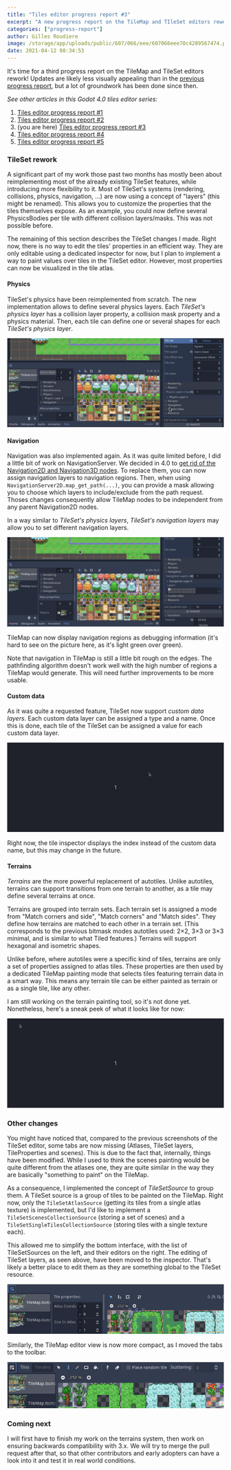 ```yaml
---
title: "Tiles editor progress report #3"
excerpt: "A new progress report on the TileMap and TIleSet editors rework."
categories: ["progress-report"]
author: Gilles Roudiere
image: /storage/app/uploads/public/607/066/eee/607066eee70c4289567474.png
date: 2021-04-12 08:34:53
---
```


It's time for a third progress report on the TileMap and TileSet editors rework! Updates are likely less visually appealing than in the [previous progress report](https://godotengine.org/article/tiles-editor-progress-report-2), but a lot of groundwork has been done since then.

*See other articles in this Godot 4.0 tiles editor series:*

1. [Tiles editor progress report #1](https://godotengine.org/article/tiles-editor-rework)
2. [Tiles editor progress report #2](https://godotengine.org/article/tiles-editor-progress-report-2)
3. (you are here) [Tiles editor progress report #3](https://godotengine.org/article/tiles-editor-progress-3)
4. [Tiles editor progress report #4](https://godotengine.org/article/tiles-editor-progress-4)
5. [Tiles editor progress report #5](https://godotengine.org/article/tiles-editor-progress-report-5)

### TileSet rework

A significant part of my work those past two months has mostly been about reimplementing most of the already existing TileSet features, while introducing more flexibility to it. Most of TileSet's systems (rendering, collisions, physics, navigation, …) are now using a concept of "layers" (this might be renamed). This allows you to customize the properties that the tiles themselves expose. As an example, you could now define several PhysicsBodies per tile with different collision layers/masks. This was not possible before.

The remaining of this section describes the TileSet changes I made. Right now, there is no way to edit the tiles' properties in an efficient way. They are only editable using a dedicated inspector for now, but I plan to implement a way to paint values over tiles in the TileSet editor. However, most properties can now be visualized in the tile atlas.

#### Physics

TileSet's physics have been reimplemented from scratch. The new implementation allows to define several physics layers. Each *TileSet's physics layer* has a collision layer property, a collision mask property and a physics material. 
Then, each tile can define one or several shapes for each *TileSet's physics layer*.

![TileSet physics](/storage/app/uploads/public/607/05d/819/60705d8191412365837988.gif)

#### Navigation

Navigation was also implemented again. As it was quite limited before, I did a little bit of work on NavigationServer. We decided in 4.0 to [get rid of the Navigation2D and Navigation3D nodes](https://github.com/godotengine/godot/pull/46786). To replace them, you can now assign navigation layers to navigation regions. Then, when using `NavigationServer2D.map_get_path(...)`, you can provide a mask allowing you to choose which layers to include/exclude from the path request. Thoses changes consequently allow TileMap nodes to be independent from any parent Navigation2D nodes.

In a way similar to *TileSet's physics layers*, *TileSet's navigation layers* may allow you to set different navigation layers.

![TileSet navigation](/storage/app/uploads/public/607/05d/fb7/60705dfb7e92f692135683.gif)

TileMap can now display navigation regions as debugging information (it's hard to see on the picture here, as it's light green over green).

Note that navigation in TileMap is still a little bit rough on the edges. The pathfinding algorithm doesn't work well with the high number of regions a TileMap would generate. This will need further improvements to be more usable.

#### Custom data

As it was quite a requested feature, TileSet now support *custom data layers*. Each custom data layer can be assigned a type and a name. Once this is done, each tile of the TileSet can be assigned a value for each custom data layer. 

![custom_data.gif](/storage/app/uploads/public/607/064/9da/6070649dac6f3069466787.gif)

Right now, the tile inspector displays the index instead of the custom data name, but this may change in the future.

#### Terrains

*Terrains* are the more powerful replacement of autotiles. Unlike autotiles, terrains can support transitions from one terrain to another, as a tile may define several terrains at once. 

Terrains are grouped into terrain sets. Each terrain set is assigned a mode from "Match corners and side", "Match corners" and "Match sides". They define how terrains are matched to each other in a terrain set. (This corresponds to the previous bitmask modes autotiles used: 2×2, 3×3 or 3×3 minimal, and is similar to what Tiled features.) Terrains will support hexagonal and isometric shapes.

Unlike before, where autotiles were a specific kind of tiles, terrains are only a set of properties assigned to atlas tiles. These properties are then used by a dedicated TileMap painting mode that selects tiles featuring terrain data in a smart way. This means any terrain tile can be either painted as terrain or as a single tile, like any other.

I am still working on the terrain painting tool, so it's not done yet. Nonetheless, here's a sneak peek of what it looks like for now:

![TileSet terrains](/storage/app/uploads/public/607/05f/665/60705f665e652945333713.gif)

### Other changes

You might have noticed that, compared to the previous screenshots of the TileSet editor, some tabs are now missing (Atlases, TileSet layers, TileProperties and scenes). This is due to the fact that, internally, things have been modified. While I used to think the scenes painting would be quite different from the atlases one, they are quite similar in the way they are basically "something to paint" on the TileMap.

As a consequence, I implemented the concept of *TileSetSource* to group them. A TileSet source is a group of tiles to be painted on the TileMap. Right now, only the `TileSetAtlasSource` (getting its tiles from a single atlas texture) is implemented, but I'd like to implement a `TileSetScenesCollectionSource` (storing a set of scenes) and a `TileSetSingleTilesCollectionSource` (storing tiles with a single texture each).

This allowed me to simplify the bottom interface, with the list of TileSetSources on the left, and their editors on the right.
The editing of TileSet layers, as seen above, have been moved to the inspector. That's likely a better place to edit them as they are something global to the TileSet resource.

![2021-04-09-160807_826x189_scrot.png](/storage/app/uploads/public/607/05f/d88/60705fd88dea3038798751.png)

Similarly, the TileMap editor view is now more compact, as I moved the tabs to the toolbar.

![Tabs in the toolbar](/storage/app/uploads/public/607/05f/ac6/60705fac69254963527894.png)

### Coming next

I will first have to finish my work on the terrains system, then work on ensuring backwards compatibility with 3.x.
We will try to merge the pull request after that, so that other contributors and early adopters can have a look into it and test it in real world conditions.